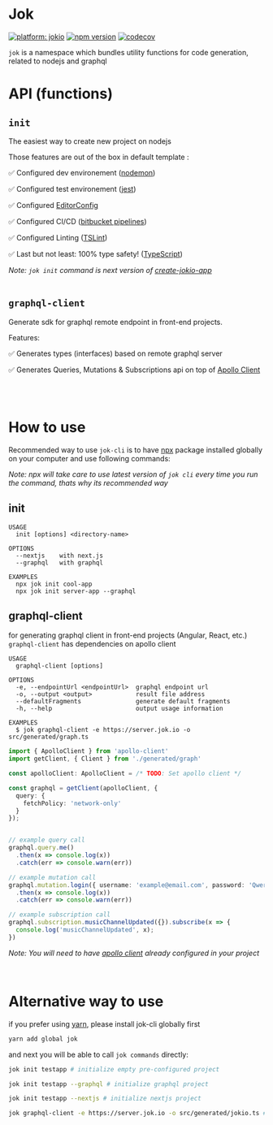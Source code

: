 
# Jok 
[![platform: jokio](https://img.shields.io/badge/platform-%F0%9F%83%8F%20jok-44cc11.svg)](https://github.com/jokio/jok-cli)
[![npm version](https://badge.fury.io/js/jok.svg)](https://badge.fury.io/js/jok)
[![codecov](https://codecov.io/gh/jokio/jok-cli/branch/master/graph/badge.svg)](https://codecov.io/gh/jokio/jok-cli)

`jok` is a namespace which bundles utility functions for code generation, related to nodejs and graphql


# API (functions)

## `init`
The easiest way to create new project on nodejs

Those features are out of the box in default template :

✅ Configured dev environement ([nodemon](https://github.com/remy/nodemon))

✅ Configured test environement ([jest](https://github.com/facebook/jest))

✅ Configured [EditorConfig](https://github.com/editorconfig/editorconfig)

✅ Configured CI/CD ([bitbucket pipelines](https://bitbucket.org/product/features/pipelines))

✅ Configured Linting ([TSLint](https://github.com/palantir/tslint))

✅ Last but not least: 100% type safety! ([TypeScript](https://github.com/Microsoft/TypeScript))


_Note: `jok init` command is next version of [create-jokio-app](https://github.com/jokio/create-jokio-app)_
<br/>
<br/>

## `graphql-client`
Generate sdk for graphql remote endpoint in front-end projects.

Features:

✅ Generates types (interfaces) based on remote graphql server

✅ Generates Queries, Mutations & Subscriptions api on top of [Apollo Client](https://github.com/apollographql/apollo-client)

<br/>
<br/>

# How to use
Recommended way to use `jok-cli` is to have [npx](https://github.com/zkat/npx) package installed globally on your computer and use following commands:

_Note: npx will take care to use latest version of `jok cli` every time you run the command, thats why its recommended way_

## init

```
USAGE
  init [options] <directory-name>

OPTIONS
  --nextjs    with next.js
  --graphql   with graphql

EXAMPLES
  npx jok init cool-app
  npx jok init server-app --graphql
```


## graphql-client
for generating graphql client in front-end projects (Angular, React, etc.) `graphql-client` has dependencies on apollo client
```
USAGE
  graphql-client [options]

OPTIONS
  -e, --endpointUrl <endpointUrl>  graphql endpoint url
  -o, --output <output>            result file address
  --defaultFragments               generate default fragments
  -h, --help                       output usage information

EXAMPLES
  $ jok graphql-client -e https://server.jok.io -o src/generated/graph.ts
```

```ts
import { ApolloClient } from 'apollo-client'
import getClient, { Client } from './generated/graph'

const apolloClient: ApolloClient = /* TODO: Set apollo client */

const graphql = getClient(apolloClient, {
  query: {
    fetchPolicy: 'network-only'
  }
});


// example query call
graphql.query.me()
  .then(x => console.log(x))
  .catch(err => console.warn(err))

// example mutation call
graphql.mutation.login({ username: 'example@email.com',	password: 'Qwer!234' })
  .then(x => console.log(x))
  .catch(err => console.warn(err))

// example subscription call
graphql.subscription.musicChannelUpdated({}).subscribe(x => {
  console.log('musicChannelUpdated', x);
})

```
_Note: You will need to have [apollo client](https://github.com/apollographql/apollo-client) already configured in your project_

<br/>

# Alternative way to use
if you prefer using [yarn](https://github.com/yarnpkg/yarn), please install jok-cli globally first
```bash
yarn add global jok
```
and next you will be able to call `jok commands` directly:
```bash
jok init testapp # initialize empty pre-configured project

jok init testapp --graphql # initialize graphql project

jok init testapp --nextjs # initialize nextjs project
```

```bash
jok graphql-client -e https://server.jok.io -o src/generated/jokio.ts # generate proxy client for remote url
```
